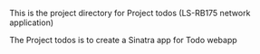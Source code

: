 This is the project directory for Project todos (LS-RB175 network application)

The Project todos is to create a Sinatra app for Todo webapp
